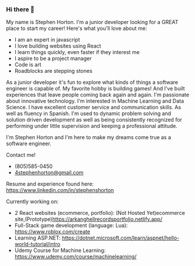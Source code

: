 ### Hi there 👋

<!--
**StephenSHorton/StephenSHorton** is a ✨ _special_ ✨ repository because its `README.md` (this file) appears on your GitHub profile.

Here are some ideas to get you started:

- 🔭 I’m currently working on ...
- 🌱 I’m currently learning ...
- 👯 I’m looking to collaborate on ...
- 🤔 I’m looking for help with ...
- 💬 Ask me about ...
- 📫 How to reach me: ...
- 😄 Pronouns: ...
- ⚡ Fun fact: ...
-->

My name is Stephen Horton. I'm a junior developer looking for a GREAT place to start my career! Here's what you'll love about me:

- I am an expert in javascript
- I love building websites using React
- I learn things quickly, even faster if they interest me
- I aspire to be a project manager
- Code is art
- Roadblocks are stepping stones

As a junior developer it's fun to explore what kinds of things a software engineer is capable of. My favorite hobby is building games! And I've built experiences that leave people coming back again and again. I'm passionate about innovative technology. I'm interested in Machine Learning and Data Science. I have excellent customer service and communication skills. As well as fluency in Spanish. I'm used to dynamic problem solving and solution driven development as well as being consistently recognized for performing under little supervision and keeping a professional attitude.

I'm Stephen Horton and I'm here to make my dreams come true as a software engineer.

Contact me!
- (805)585-0450
- 4stephenhorton@gmail.com

Resume and experience found here:
https://www.linkedin.com/in/stephenshorton

Currently working on:
- 2 React websites (ecommerce, portfolio): (Not Hosted Yet)ecommerce site,(Prototype)https://arkanghellrecordsportfolio.netlify.app/
- Full-Stack game development (language: Lua): https://www.roblox.com/create
- Learning ASP.NET: https://dotnet.microsoft.com/learn/aspnet/hello-world-tutorial/intro
- Udemy Course for Machine Learning: https://www.udemy.com/course/machinelearning/
